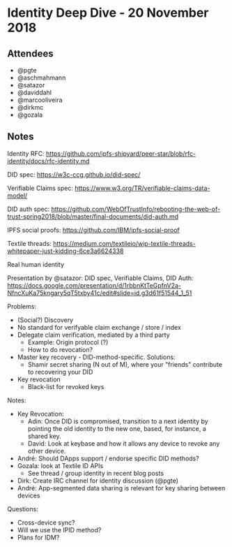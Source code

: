 # Identity Deep Dive - 20 November 2018

## Attendees
- @pgte
- @aschmahmann
- @satazor
- @daviddahl
- @marcooliveira
- @dirkmc
- @gozala

## Notes

Identity RFC: https://github.com/ipfs-shipyard/peer-star/blob/rfc-identity/docs/rfc-identity.md

DID spec: https://w3c-ccg.github.io/did-spec/

Verifiable Claims spec: https://www.w3.org/TR/verifiable-claims-data-model/

DID auth spec: https://github.com/WebOfTrustInfo/rebooting-the-web-of-trust-spring2018/blob/master/final-documents/did-auth.md

IPFS social proofs: https://github.com/IBM/ipfs-social-proof

Textile threads: https://medium.com/textileio/wip-textile-threads-whitepaper-just-kidding-6ce3a6624338

Real human identity

Presentation by @satazor: DID spec, Verifiable Claims, DID Auth: https://docs.google.com/presentation/d/1rbbnKtTeGpfnV2a-NfncXuKa75kngary5qT5txby41c/edit#slide=id.g3d61f51544_1_51

Problems:

* (Social?) Discovery
* No standard for verifyable claim exchange / store / index
* Delegate claim verification, mediated by a third party
  * Example: Origin protocol (?)
  * How to do revocation?
* Master key recovery - DID-method-specific. Solutions:
  * Shamir secret sharing (N out of M), where your "friends" contribute to recovering your DID
* Key revocation
  * Black-list for revoked keys


Notes:

* Key Revocation:
  * Adin: Once DID is compromised, transition to a next identity by pointing the old identity to the new one, based, for instance, a shared key.
  * David: Look at keybase and how it allows any device to revoke any other device.
* André: Should DApps support / endorse specific DID methods?
* Gozala: look at Textile ID APIs
  * See thread / group identity in recent blog posts
* Dirk: Create IRC channel for identity discussion (@pgte)
* André: App-segmented data sharing is relevant for key sharing between devices

Questions:

* Cross-device sync?
* Will we use the IPID method?
* Plans for IDM?


